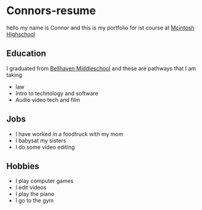 # Connors-resume
hello my name is Connor and this is my portfolio for ist course at [Mcintosh Highschool](https://www.fcboe.org/mhs)

## Education 
I graduated from [Bellhaven Middleschool](https://belhaven.linwoodschools.org/) and these are pathways that I am taking
- law
- Intro to technology and software 
- Audio video tech and film

## Jobs 
- I have worked in a foodtruck with my mom 
- I babysat my sisters 
- I do some video editing 

## Hobbies 

- I play computer games 
- I edit videos 
- I play the piano
- I go to the gym
